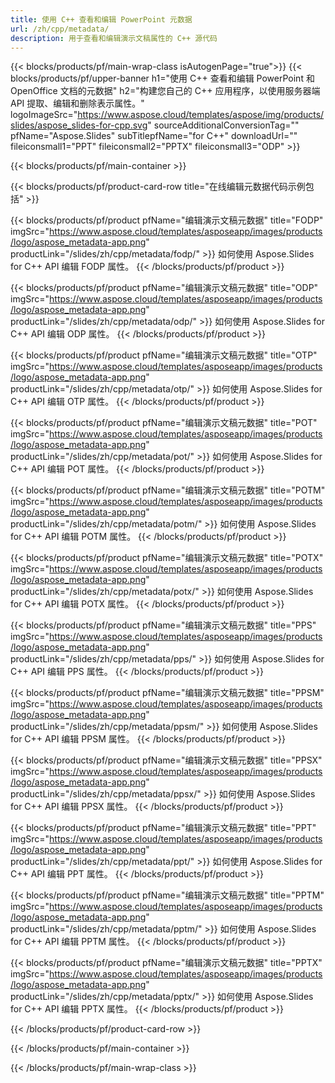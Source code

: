 ```yaml
---
title: 使用 C++ 查看和编辑 PowerPoint 元数据
url: /zh/cpp/metadata/
description: 用于查看和编辑演示文稿属性的 C++ 源代码
---
```


{{< blocks/products/pf/main-wrap-class isAutogenPage="true">}}
{{< blocks/products/pf/upper-banner h1="使用 C++ 查看和编辑 PowerPoint 和 OpenOffice 文档的元数据" h2="构建您自己的 C++ 应用程序，以使用服务器端 API 提取、编辑和删除表示属性。" logoImageSrc="https://www.aspose.cloud/templates/aspose/img/products/slides/aspose_slides-for-cpp.svg" sourceAdditionalConversionTag="" pfName="Aspose.Slides" subTitlepfName="for C++" downloadUrl="" fileiconsmall1="PPT" fileiconsmall2="PPTX" fileiconsmall3="ODP" >}}

{{< blocks/products/pf/main-container >}}

{{< blocks/products/pf/product-card-row title="在线编辑元数据代码示例包括" >}}

{{< blocks/products/pf/product pfName="编辑演示文稿元数据" title="FODP" imgSrc="https://www.aspose.cloud/templates/asposeapp/images/products/logo/aspose_metadata-app.png" productLink="/slides/zh/cpp/metadata/fodp/" >}}
如何使用 Aspose.Slides for C++ API 编辑 FODP 属性。
{{< /blocks/products/pf/product >}}

{{< blocks/products/pf/product pfName="编辑演示文稿元数据" title="ODP" imgSrc="https://www.aspose.cloud/templates/asposeapp/images/products/logo/aspose_metadata-app.png" productLink="/slides/zh/cpp/metadata/odp/" >}}
如何使用 Aspose.Slides for C++ API 编辑 ODP 属性。
{{< /blocks/products/pf/product >}}

{{< blocks/products/pf/product pfName="编辑演示文稿元数据" title="OTP" imgSrc="https://www.aspose.cloud/templates/asposeapp/images/products/logo/aspose_metadata-app.png" productLink="/slides/zh/cpp/metadata/otp/" >}}
如何使用 Aspose.Slides for C++ API 编辑 OTP 属性。
{{< /blocks/products/pf/product >}}

{{< blocks/products/pf/product pfName="编辑演示文稿元数据" title="POT" imgSrc="https://www.aspose.cloud/templates/asposeapp/images/products/logo/aspose_metadata-app.png" productLink="/slides/zh/cpp/metadata/pot/" >}}
如何使用 Aspose.Slides for C++ API 编辑 POT 属性。
{{< /blocks/products/pf/product >}}

{{< blocks/products/pf/product pfName="编辑演示文稿元数据" title="POTM" imgSrc="https://www.aspose.cloud/templates/asposeapp/images/products/logo/aspose_metadata-app.png" productLink="/slides/zh/cpp/metadata/potm/" >}}
如何使用 Aspose.Slides for C++ API 编辑 POTM 属性。
{{< /blocks/products/pf/product >}}

{{< blocks/products/pf/product pfName="编辑演示文稿元数据" title="POTX" imgSrc="https://www.aspose.cloud/templates/asposeapp/images/products/logo/aspose_metadata-app.png" productLink="/slides/zh/cpp/metadata/potx/" >}}
如何使用 Aspose.Slides for C++ API 编辑 POTX 属性。
{{< /blocks/products/pf/product >}}

{{< blocks/products/pf/product pfName="编辑演示文稿元数据" title="PPS" imgSrc="https://www.aspose.cloud/templates/asposeapp/images/products/logo/aspose_metadata-app.png" productLink="/slides/zh/cpp/metadata/pps/" >}}
如何使用 Aspose.Slides for C++ API 编辑 PPS 属性。
{{< /blocks/products/pf/product >}}

{{< blocks/products/pf/product pfName="编辑演示文稿元数据" title="PPSM" imgSrc="https://www.aspose.cloud/templates/asposeapp/images/products/logo/aspose_metadata-app.png" productLink="/slides/zh/cpp/metadata/ppsm/" >}}
如何使用 Aspose.Slides for C++ API 编辑 PPSM 属性。
{{< /blocks/products/pf/product >}}

{{< blocks/products/pf/product pfName="编辑演示文稿元数据" title="PPSX" imgSrc="https://www.aspose.cloud/templates/asposeapp/images/products/logo/aspose_metadata-app.png" productLink="/slides/zh/cpp/metadata/ppsx/" >}}
如何使用 Aspose.Slides for C++ API 编辑 PPSX 属性。
{{< /blocks/products/pf/product >}}

{{< blocks/products/pf/product pfName="编辑演示文稿元数据" title="PPT" imgSrc="https://www.aspose.cloud/templates/asposeapp/images/products/logo/aspose_metadata-app.png" productLink="/slides/zh/cpp/metadata/ppt/" >}}
如何使用 Aspose.Slides for C++ API 编辑 PPT 属性。
{{< /blocks/products/pf/product >}}

{{< blocks/products/pf/product pfName="编辑演示文稿元数据" title="PPTM" imgSrc="https://www.aspose.cloud/templates/asposeapp/images/products/logo/aspose_metadata-app.png" productLink="/slides/zh/cpp/metadata/pptm/" >}}
如何使用 Aspose.Slides for C++ API 编辑 PPTM 属性。
{{< /blocks/products/pf/product >}}

{{< blocks/products/pf/product pfName="编辑演示文稿元数据" title="PPTX" imgSrc="https://www.aspose.cloud/templates/asposeapp/images/products/logo/aspose_metadata-app.png" productLink="/slides/zh/cpp/metadata/pptx/" >}}
如何使用 Aspose.Slides for C++ API 编辑 PPTX 属性。
{{< /blocks/products/pf/product >}}



{{< /blocks/products/pf/product-card-row >}}

{{< /blocks/products/pf/main-container >}}
    
{{< /blocks/products/pf/main-wrap-class >}}
